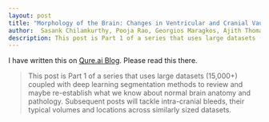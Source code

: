 ```yaml
---
layout: post
title: "Morphology of the Brain: Changes in Ventricular and Cranial Vault Volumes in 15000 subjects with Aging and Hydrocephalus"
author:  Sasank Chilamkurthy, Pooja Rao, Georgios Maragkos, Ajith Thomas
description: This post is Part 1 of a series that uses large datasets (15,000+) coupled with deep learning segmentation methods to review and maybe re-establish what we know about normal brain anatomy and pathology. Subsequent posts will tackle intra-cranial bleeds, their typical volumes and locations across similarly sized datasets.
---
```


I have written this on [Qure.ai Blog](http://blog.qure.ai/notes/semantic-segmentation-deep-learning-review). Please read this there.

> This post is Part 1 of a series that uses large datasets (15,000+) coupled with deep learning segmentation methods to review and maybe re-establish what we know about normal brain anatomy and pathology. Subsequent posts will tackle intra-cranial bleeds, their typical volumes and locations across similarly sized datasets.
